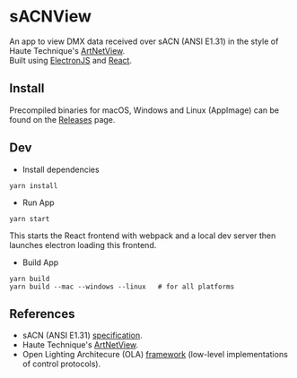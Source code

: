 # sACNView

An app to view DMX data received over sACN (ANSI E1.31) in the style of Haute Technique's [ArtNetView](https://artnetview.com/).  
Built using [ElectronJS](https://www.electronjs.org/) and [React](https://reactjs.org/).


## Install

Precompiled binaries for macOS, Windows and Linux (AppImage) can be found on the [Releases](https://gitlab.com/patopest/sacn-monitor/-/releases) page.


## Dev

- Install dependencies

```shell
yarn install
```

- Run App 

```shell
yarn start
```
This starts the React frontend with webpack and a local dev server then launches electron loading this frontend.

- Build App

```shell
yarn build
yarn build --mac --windows --linux   # for all platforms
```

## References

- sACN (ANSI E1.31) [specification](https://tsp.esta.org/tsp/documents/docs/ANSI_E1-31-2018.pdf).  
- Haute Technique's [ArtNetView](https://artnetview.com/).
- Open Lighting Architecure (OLA) [framework](https://github.com/OpenLightingProject/ola) (low-level implementations of control protocols).